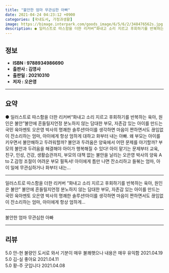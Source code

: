 ```yaml
---
title: "불안한 엄마 무관심한 아빠"
date: 2021-04-24 04:23:12 +0900
categories: [국내도서, 가정과생활]
image: https://bimage.interpark.com/goods_image/6/5/6/2/348476562s.jpg
description: ● 일러스트로 따스함을 더한 리커버“화내고 소리 지르고 후회하기를 반복하는 육아, 원인은 불안”불안에 흔들릴지언정 분노하지 않는 담대한 부모, 자존감 있는 아이를 만드는국민 육아멘토 오은영 박사의 명쾌한 솔루션!아이를 생각하면 마음이 짠하면서도 끊임없이 잔소리하는 엄마, 아이에게 항상
---
```


## **정보**

- **ISBN : 9788934986690**
- **출판사 : 김영사**
- **출판일 : 20210310**
- **저자 : 오은영**

------



## **요약**

●  일러스트로 따스함을 더한 리커버“화내고 소리 지르고 후회하기를 반복하는 육아, 원인은 불안”불안에 흔들릴지언정 분노하지 않는 담대한 부모, 자존감 있는 아이를 만드는국민 육아멘토 오은영 박사의 명쾌한 솔루션!아이를 생각하면 마음이 짠하면서도 끊임없이 잔소리하는 엄마, 아이에게 항상 엄하게 대하고 화부터 내는 아빠. 왜 부모는 아이를 키우면서 불안해하고 두려워할까? 불안과 두려움은 양육에서 어떤 문제를 야기할까? 부모의 불안과 두려움을 해결해야 아이가 행복해질 수 있다! 아이 맡기는 문제부터 교육, 친구, 인성, 건강, 생활습관까지, 부모의 대책 없는 불안을 날리는 오은영 박사의 양육 A to Z.감정 조절이 어려운 부모 필독서! 아이에게 틈만 나면 잔소리하고 들볶는 엄마, 아이 일에 무관심하거나 화부터 내는...

------

일러스트로 따스함을 더한 리커버
“화내고 소리 지르고 후회하기를 반복하는 육아, 원인은 불안”
불안에 흔들릴지언정 분노하지 않는 담대한 부모, 자존감 있는 아이를 만드는
국민 육아멘토 오은영 박사의 명쾌한 솔루션!아이를 생각하면 마음이 짠하면서도 끊임없이 잔소리하는 엄마, 아이에게 항상 엄하게... 

------


불안한 엄마 무관심한 아빠 

------


## **리뷰** 

5.0 안-현 불량인 도서로 와서 기분이 매우 불쾌햇으나 내용은 매우 유익함 2021.04.19 <br/>5.0 김-실 좋아요 2021.04.11 <br/>5.0 황-주 굿입니다 2021.04.08 <br/>